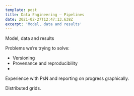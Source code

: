 ```yaml
---
template: post
title: Data Engineering – Pipelines
date: 2021-02-27T12:47:13.638Z
excerpt: 'Model, data and results'
---
```

  

Model, data and results 

Problems we’re trying to solve:

*   Versioning
*   Provenance and reproducibility 
*     
    

Experience with PsN and reporting on progress graphically. 

Distributed grids.
